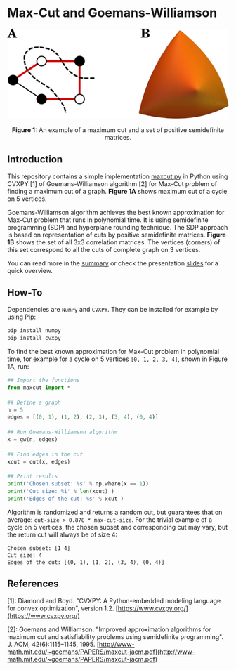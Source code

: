 # Max-Cut and Goemans-Williamson

<p align="center">
<img src="figures/front-figure-crop.png" alt="Max-Cut and SDP Relaxation" width="600">
</p>

<p align = "center">
<strong>Figure 1:</strong> An example of a maximum cut and a set of positive semidefinite matrices.
</p>

## Introduction
This repository contains a simple implementation [maxcut.py](https://github.com/markolalovic/max-cut-sdp/blob/299c5b53ca27fa8952eca8edd8e67eb1f5cd2982/maxcut.py) in Python using CVXPY [1] of Goemans-Williamson algorithm [2] for Max-Cut problem of finding a maximum cut of a graph. **Figure 1A** shows maximum cut of a cycle on 5 vertices. 

Goemans-Williamson algorithm achieves the best known approximation for Max-Cut problem that runs in polynomial time. It is using semidefinite programming (SDP) and hyperplane rounding technique. The SDP approach is based on representation of cuts by positive semidefinite matrices. **Figure 1B** shows the set of all 3x3 correlation matrices. The vertices (corners) of this set correspond to all the cuts of complete graph on 3 vertices. 

You can read more in the [summary](https://github.com/markolalovic/max-cut-sdp/raw/299c5b53ca27fa8952eca8edd8e67eb1f5cd2982/main.pdf) or check the presentation [slides](https://github.com/markolalovic/max-cut-sdp/raw/299c5b53ca27fa8952eca8edd8e67eb1f5cd2982/beamer/slides.pdf) for a quick overview.

## How-To
Dependencies are `NumPy` and `CVXPY`. They can be installed for example by using Pip:
```Bash
pip install numpy
pip install cvxpy
```

To find the best known approximation for Max-Cut problem in polynomial time, for example for a cycle on 5 vertices `[0, 1, 2, 3, 4]`, shown in Figure 1A, run:
```Python
## Import the functions
from maxcut import *

## Define a graph
n = 5
edges = [(0, 1), (1, 2), (2, 3), (3, 4), (0, 4)]

## Run Goemans-Williamson algorithm
x = gw(n, edges)

## Find edges in the cut
xcut = cut(x, edges)

## Print results
print('Chosen subset: %s' % np.where(x == 1))
print('Cut size: %i' % len(xcut) )
print('Edges of the cut: %s' % xcut )
```
Algorithm is randomized and returns a random cut, but guarantees that on average: `cut-size > 0.878 * max-cut-size`. For the trivial example of a cycle on 5 vertices, the chosen subset and corresponding cut may vary, but the return cut will always be of size 4:
```
Chosen subset: [1 4]
Cut size: 4
Edges of the cut: [(0, 1), (1, 2), (3, 4), (0, 4)]
```

## References
[1]: Diamond and Boyd. "CVXPY: A Python-embedded modeling language for convex optimization", version 1.2. [https://www.cvxpy.org/](https://www.cvxpy.org/)

[2]: Goemans and Williamson. "Improved approximation algorithms for maximum cut and
  satisfiability problems using semidefinite programming". J. ACM, 42(6):1115–1145, 1995.
  [http://www-math.mit.edu/~goemans/PAPERS/maxcut-jacm.pdf](http://www-math.mit.edu/~goemans/PAPERS/maxcut-jacm.pdf)
